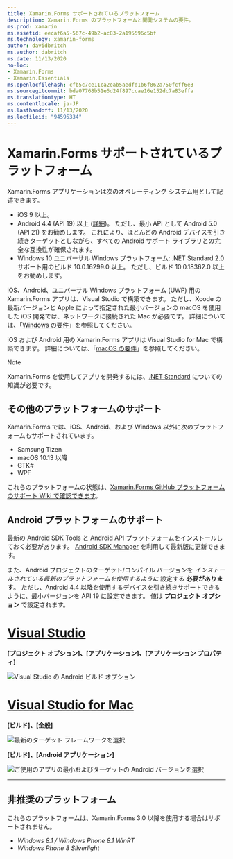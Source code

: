 ```yaml
---
title: Xamarin.Forms サポートされているプラットフォーム
description: Xamarin.Forms のプラットフォームと開発システムの要件。
ms.prod: xamarin
ms.assetid: eecaf6a5-567c-49b2-ac83-2a195596c5bf
ms.technology: xamarin-forms
author: davidbritch
ms.author: dabritch
ms.date: 11/13/2020
no-loc:
- Xamarin.Forms
- Xamarin.Essentials
ms.openlocfilehash: cfb5c7ce11ca2eab5aedfd1b6f862a750fcff6e3
ms.sourcegitcommit: bda07768b51e6d24f897ccae16e152dc7a83effa
ms.translationtype: HT
ms.contentlocale: ja-JP
ms.lasthandoff: 11/13/2020
ms.locfileid: "94595334"
---
```

# <a name="no-locxamarinforms-supported-platforms"></a>Xamarin.Forms サポートされているプラットフォーム

Xamarin.Forms アプリケーションは次のオペレーティング システム用として記述できます。

- iOS 9 以上。
- Android 4.4 (API 19) 以上 ([詳細](#android-platform-support))。 ただし、最小 API として Android 5.0 (API 21) をお勧めします。 これにより、ほとんどの Android デバイスを引き続きターゲットとしながら、すべての Android サポート ライブラリとの完全な互換性が確保されます。
- Windows 10 ユニバーサル Windows プラットフォーム: .NET Standard 2.0 サポート用のビルド 10.0.16299.0 以上。 ただし、ビルド 10.0.18362.0 以上をお勧めします。

iOS、Android、ユニバーサル Windows プラットフォーム (UWP) 用の Xamarin.Forms アプリは、Visual Studio で構築できます。 ただし、Xcode の最新バージョンと Apple によって指定された最小バージョンの macOS を使用した iOS 開発では、ネットワークに接続された Mac が必要です。 詳細については、「[Windows の要件](~/cross-platform/get-started/requirements.md#windows-requirements)」を参照してください。

iOS および Android 用の Xamarin.Forms アプリは Visual Studio for Mac で構築できます。 詳細については、「[macOS の要件](~/cross-platform/get-started/requirements.md#macos-requirements)」を参照してください。

> [!NOTE]
> Xamarin.Forms を使用してアプリを開発するには、[.NET Standard](~/cross-platform/app-fundamentals/net-standard.md) についての知識が必要です。

## <a name="additional-platform-support"></a>その他のプラットフォームのサポート

Xamarin.Forms では、iOS、Android、および Windows 以外に次のプラットフォームもサポートされています。

- Samsung Tizen
- macOS 10.13 以降
- GTK#
- WPF

これらのプラットフォームの状態は、[Xamarin.Forms GitHub プラットフォームのサポート Wiki で確認できます](https://github.com/xamarin/Xamarin.Forms/wiki/Platform-Support)。

## <a name="android-platform-support"></a>Android プラットフォームのサポート

最新の Android SDK Tools と Android API プラットフォームをインストールしておく必要があります。 [Android SDK Manager](~/android/get-started/installation/android-sdk.md) を利用して最新版に更新できます。

また、Android プロジェクトのターゲット/コンパイル バージョンを *インストールされている最新のプラットフォームを使用するように* 設定する **必要があります**。 ただし、Android 4.4 以降を使用するデバイスを引き続きサポートできるように、最小バージョンを API 19 に設定できます。 値は **プロジェクト オプション** で設定されます。

# <a name="visual-studio"></a>[Visual Studio](#tab/windows)

**[プロジェクト オプション]、[アプリケーション]、[アプリケーション プロパティ]**

![Visual Studio の Android ビルド オプション](requirements-images/options-android-vs-sml.png)

# <a name="visual-studio-for-mac"></a>[Visual Studio for Mac](#tab/macos)

**[ビルド]、[全般]**

![最新のターゲット フレームワークを選択](requirements-images/options-general-sml.png)

**[ビルド]、[Android アプリケーション]**

![ご使用のアプリの最小およびターゲットの Android バージョンを選択](requirements-images/options-android-sml.png)

-----

## <a name="deprecated-platforms"></a>非推奨のプラットフォーム

これらのプラットフォームは、Xamarin.Forms 3.0 以降を使用する場合はサポートされません。

- *Windows 8.1 / Windows Phone 8.1 WinRT*
- *Windows Phone 8 Silverlight*
